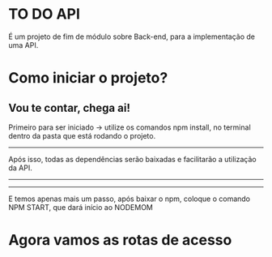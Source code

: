 <h1>TO DO API</h1>

<p>É um projeto de fim de módulo sobre Back-end, para a implementação de uma API.</p>

<h1>Como iniciar o projeto?</h1>
<h2>Vou te contar, chega ai! </h2>

<p>Primeiro para ser iniciado -> utilize os comandos npm install, no terminal dentro da pasta que está rodando o projeto.</p><hr>
<p>Após isso, todas as dependências serão baixadas e facilitarão a utilização da API. </p><hr><hr>
<p>E temos apenas mais um passo, após baixar o npm, coloque o comando NPM START, que dará início ao NODEMOM</p>

<h1>Agora vamos as rotas de acesso</h1>

<p></p>

